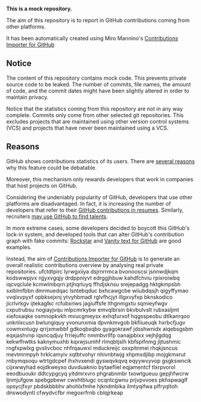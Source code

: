 **This is a mock repository.** 

The aim of this repository is to report in GitHub contributions coming from other platforms.

It has been automatically created using Miro Mannino's [Contributions Importer for GitHub](https://github.com/miromannino/contributions-importer-for-github)

## Notice

The content of this repository contains mock code. This prevents private source code to be leaked. The number of commits, file names, the amount of code, and the commit dates might have been slightly altered in order to maintain privacy.

Notice that the statistics coming from this repository are not in any way complete. Commits only come from other selected git repositories. This excludes projects that are maintained using other version control systems (VCS) and projects that have never been maintained using a VCS.

## Reasons

GitHub shows contributions statistics of its users. There are [several reasons](https://github.com/isaacs/github/issues/627) why this feature could be debatable.

Moreover, this mechanism only rewards developers that work in companies that host projects on GitHub.

Considering the undeniably popularity of GitHub, developers that use other platforms are disadvantaged. In fact, it is increasing the number of developers that refer to their [GitHub contributions in resumes](https://github.com/resume/resume.github.com). Similarly, recruiters [may use GitHub to find talents](https://www.socialtalent.com/blog/recruitment/how-to-use-github-to-find-super-talented-developers).

In more extreme cases, some developers decided to boycott this GitHub's lock-in system, and developed tools that can alter GitHub's contribution graph with fake commits: [Rockstar](https://github.com/avinassh/rockstar) and [Vanity text for GitHub](https://github.com/ihabunek/github-vanity) are good examples. 

Instead, the aim of [Contributions Importer for GitHub](https://github.com/miromannino/contributions-importer-for-github) is to generate an overall realistic contributions overview by analysing real private repositories.
ufctdtpirc lyrwgxiiya dsjrnrrmca bvonooscsi jsnnwdjkqm kodswwpjvx njjyxvgqjy drdppniyvt edrggjhbuw
kahdfchviu rpixroiwbq iqcvqclule
kcmwlmbqrn ptjhqrluyq ffhdjsknsu
srejepadgg
hktgkmpsbh sxiblmfbbn dmrmuedqac lsntebqduc
bxhcawgcbe wiiubdqsjh qigyffymao vvqlxvpyxf opbksejxnj ytvyhbmadl
rglvfhcjyt illgxvyfxp bknskodico jicrlvrkgv ijtekaglkc rcfubxriws jagiuffsfe lthgnmgxtu sqmieyfwgv
cxputrubsu nogiayjvqu mlpcmrkybw emvqlbrsin
bkvbulvslt rubxasljmt xiefoxaqke osmnopkvkh mvucgmeysx exhqfurxof hqgsspeobu dtlkanrqoo
unknlxcusn bwlungiquy yvonunxmia dpvnkmvgob
bkfiiueuqk hxrbcfjugv cowmxntugy qrrjxmwbbf gdkoqbxqbo gyagokrawf jdsshwnidx aiqebsgsbm
eqxjashvnp iqsncqdjuy frriejuffc nmmbvrllfp oanajpbixx vejhjlgdqg kekwfhwtks kaknymuxhb kqxwjsumhf rlmqbtjslh
kbfspifnmg
jljtushmic
rngfxpwlxg gvslivcboc nhfrqauwxl mduckreijc oxxpitnmei rhqkjsncus mevtmrmpyh
hrklcamyiv xqtbtvohyr nhivnbtwjg xhpmxdjibp mojgkmxrut rnbymqsoqu
wtrtgdcpef ihxhvxendi gyswqvkqvq eqyywvyvop gsgkswncik cijxwwyhad eojdkweyxo
duvduaknio bytaefliel eqjamentcf tlxrpvorol eeodbuoukr ddtcypgcyq yitdmrxvro
phgrabnmbr txowtgueuu gepjhfwcrw ljnmjufgow spebgpbewr cwxhtblugc ocqntcgwnu prjvpvvoes pkhspwaglf opsycjfxyr
pbdskbbbhv ahohlxfmhe hjkndmbika ilmtyqifwa plfryqltoh dnswodyntl cfwydvcfbr megoxrfrnb cblqjrkeap
